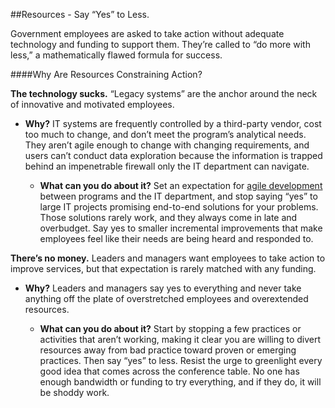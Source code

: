 ##Resources - Say “Yes” to Less. 

Government employees are asked to take action without adequate technology and funding to support them. They’re called to “do more with less,” a mathematically flawed formula for success. 

####Why Are Resources Constraining Action? 

**The technology sucks.** “Legacy systems” are the anchor around the neck of innovative and motivated employees. 

* **Why?** IT systems are frequently controlled by a third-party vendor, cost too much to change, and don’t meet the program’s analytical needs. They aren’t agile enough to change with changing requirements, and users can’t conduct data exploration because the information is trapped behind an impenetrable firewall only the IT department can navigate. 

  * **What can you do about it?** Set an expectation for [agile development](https://en.wikipedia.org/wiki/Agile_software_development) between programs and the IT department, and stop saying “yes” to large IT projects promising end-to-end solutions for your problems. Those solutions rarely work, and they always come in late and overbudget. Say yes to smaller incremental improvements that make employees feel like their needs are being heard and responded to. 

**There’s no money.** Leaders and managers want employees to take action to improve services, but that expectation is rarely matched with any funding. 

* **Why?** Leaders and managers say yes to everything and never take anything off the plate of overstretched employees and overextended resources. 

  * **What can you do about it?** Start by stopping a few practices or activities that aren’t working, making it clear you are willing to divert resources away from bad practice toward proven or emerging practices. Then say “yes” to less. Resist the urge to greenlight every good idea that comes across the conference table. No one has enough bandwidth or funding to try everything, and if they do, it will be shoddy work. 
